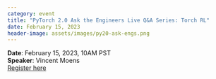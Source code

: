 ```yaml
---
category: event
title: "PyTorch 2.0 Ask the Engineers Live Q&A Series: Torch RL"
date: February 15, 2023
header-image: assets/images/py20-ask-engs.png
---
```


**Date**: February 15, 2023, 10AM  PST  
**Speaker**: Vincent Moens  
[Register here](https://community.linuxfoundation.org/events/details/lfhq-pytorch-foundation-presents-pytorch-20-ask-the-engineers-qa-series-torchrl/)